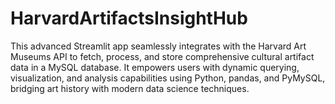 # HarvardArtifactsInsightHub
This advanced Streamlit app seamlessly integrates with the Harvard Art Museums API to fetch, process, and store comprehensive cultural artifact data in a MySQL database. It empowers users with dynamic querying, visualization, and analysis capabilities using Python, pandas, and PyMySQL, bridging art history with modern data science techniques.
